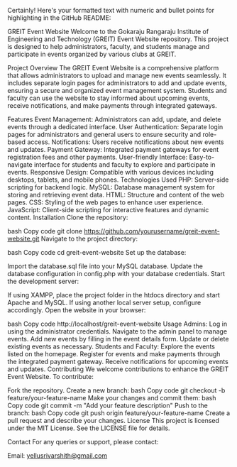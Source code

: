 
Certainly! Here's your formatted text with numeric and bullet points for highlighting in the GitHub README:

GREIT Event Website
Welcome to the Gokaraju Rangaraju Institute of Engineering and Technology (GREIT) Event Website repository. This project is designed to help administrators, faculty, and students manage and participate in events organized by various clubs at GREIT.

Project Overview
The GREIT Event Website is a comprehensive platform that allows administrators to upload and manage new events seamlessly. It includes separate login pages for administrators to add and update events, ensuring a secure and organized event management system. Students and faculty can use the website to stay informed about upcoming events, receive notifications, and make payments through integrated gateways.

Features
Event Management: Administrators can add, update, and delete events through a dedicated interface.
User Authentication: Separate login pages for administrators and general users to ensure security and role-based access.
Notifications: Users receive notifications about new events and updates.
Payment Gateway: Integrated payment gateways for event registration fees and other payments.
User-friendly Interface: Easy-to-navigate interface for students and faculty to explore and participate in events.
Responsive Design: Compatible with various devices including desktops, tablets, and mobile phones.
Technologies Used
PHP: Server-side scripting for backend logic.
MySQL: Database management system for storing and retrieving event data.
HTML: Structure and content of the web pages.
CSS: Styling of the web pages to enhance user experience.
JavaScript: Client-side scripting for interactive features and dynamic content.
Installation
Clone the repository:

bash
Copy code
git clone https://github.com/yourusername/greit-event-website.git
Navigate to the project directory:

bash
Copy code
cd greit-event-website
Set up the database:

Import the database.sql file into your MySQL database.
Update the database configuration in config.php with your database credentials.
Start the development server:

If using XAMPP, place the project folder in the htdocs directory and start Apache and MySQL.
If using another local server setup, configure accordingly.
Open the website in your browser:

bash
Copy code
http://localhost/greit-event-website
Usage
Admins:
Log in using the administrator credentials.
Navigate to the admin panel to manage events.
Add new events by filling in the event details form.
Update or delete existing events as necessary.
Students and Faculty:
Explore the events listed on the homepage.
Register for events and make payments through the integrated payment gateway.
Receive notifications for upcoming events and updates.
Contributing
We welcome contributions to enhance the GREIT Event Website. To contribute:

Fork the repository.
Create a new branch:
bash
Copy code
git checkout -b feature/your-feature-name
Make your changes and commit them:
bash
Copy code
git commit -m "Add your feature description"
Push to the branch:
bash
Copy code
git push origin feature/your-feature-name
Create a pull request and describe your changes.
License
This project is licensed under the MIT License. See the LICENSE file for details.

Contact
For any queries or support, please contact:

Email: yellusrivarshith@gmail.com


